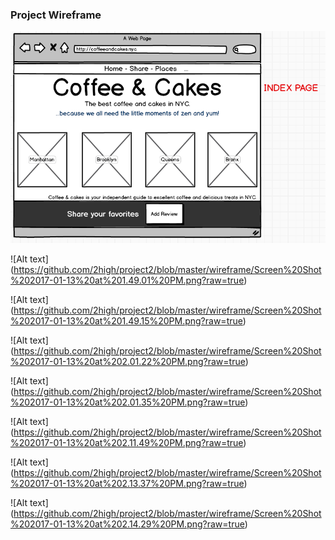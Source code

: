 ### Project Wireframe

![Alt text](https://github.com/2high/project2/blob/master/wireframe/Screen%20Shot%202017-01-13%20at%201.48.29%20PM.png?raw=true)



![Alt text] (https://github.com/2high/project2/blob/master/wireframe/Screen%20Shot%202017-01-13%20at%201.49.01%20PM.png?raw=true)

![Alt text] (https://github.com/2high/project2/blob/master/wireframe/Screen%20Shot%202017-01-13%20at%201.49.15%20PM.png?raw=true)

![Alt text] (https://github.com/2high/project2/blob/master/wireframe/Screen%20Shot%202017-01-13%20at%202.01.22%20PM.png?raw=true)

![Alt text] (https://github.com/2high/project2/blob/master/wireframe/Screen%20Shot%202017-01-13%20at%202.01.35%20PM.png?raw=true)

![Alt text] (https://github.com/2high/project2/blob/master/wireframe/Screen%20Shot%202017-01-13%20at%202.11.49%20PM.png?raw=true)

![Alt text] (https://github.com/2high/project2/blob/master/wireframe/Screen%20Shot%202017-01-13%20at%202.13.37%20PM.png?raw=true)

![Alt text] (https://github.com/2high/project2/blob/master/wireframe/Screen%20Shot%202017-01-13%20at%202.14.29%20PM.png?raw=true)

